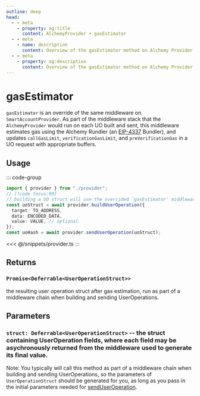 ```yaml
---
outline: deep
head:
  - - meta
    - property: og:title
      content: AlchemyProvider • gasEstimator
  - - meta
    - name: description
      content: Overview of the gasEstimator method on Alchemy Provider in aa-alchemy
  - - meta
    - property: og:description
      content: Overview of the gasEstimator method on Alchemy Provider in aa-alchemy
---
```


# gasEstimator

`gasEstimator` is an override of the same middleware on `SmartAccountProvider`. As part of the middleware stack that the `AlchemyProvider` would run on each UO built and sent, this middleware estimates gas using the Alchemy Rundler (an [EIP-4337](https://eips.ethereum.org/EIPS/eip-4337) Bundler), and updates `callGasLimit`, `verificationGasLimit`, and `preVerificationGas` in a UO request with appropriate buffers.

## Usage

::: code-group

```ts [example.ts]
import { provider } from "./provider";
// [!code focus:99]
// building a UO struct will use the overrided `gasEstimator` middleware on AlchemyProvider
const uoStruct = await provider.buildUserOperation({
  target: TO_ADDRESS,
  data: ENCODED_DATA,
  value: VALUE, // optional
});
const uoHash = await provider.sendUserOperation(uoStruct);
```

<<< @/snippets/provider.ts
:::

## Returns

### `Promise<Deferrable<UserOperationStruct>>`

the resulting user operation struct after gas estimation, run as part of a middleware chain when building and sending UserOperations.

## Parameters

### `struct: Deferrable<UserOperationStruct>` -- the struct containing UserOperation fields, where each field may be asychronously returned from the middleware used to generate its final value.

Note: You typically will call this method as part of a middleware chain when building and sending UserOperations, so the parameters of `UserOperationStruct` should be generated for you, as long as you pass in the initial parameters needed for [sendUserOperation](/packages/aa-core/provider/sendUserOperation).
